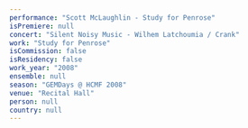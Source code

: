 ```yaml
---
performance: "Scott McLaughlin - Study for Penrose"
isPremiere: null
concert: "Silent Noisy Music - Wilhem Latchoumia / Crank"
work: "Study for Penrose"
isCommission: false
isResidency: false
work_year: "2008"
ensemble: null
season: "GEMDays @ HCMF 2008"
venue: "Recital Hall"
person: null
country: null
---
```


